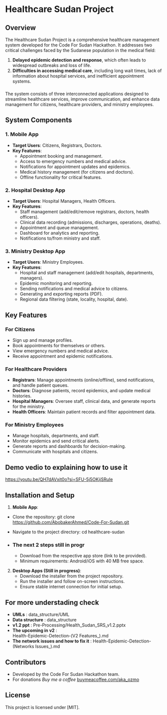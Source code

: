 # Healthcare Sudan Project

## Overview
The Healthcare Sudan Project is a comprehensive healthcare management system developed for the Code For Sudan Hackathon. It addresses two critical challenges faced by the Sudanese population in the medical field:
1. **Delayed epidemic detection and response**, which often leads to widespread outbreaks and loss of life.
2. **Difficulties in accessing medical care**, including long wait times, lack of information about hospital services, and inefficient appointment systems.

###
The system consists of three interconnected applications designed to streamline healthcare services, improve communication, and enhance data management for citizens, healthcare providers, and ministry employees.

## System Components

### 1. Mobile App
- **Target Users**: Citizens, Registrars, Doctors.
- **Key Features**:
  - Appointment booking and management.
  - Access to emergency numbers and medical advice.
  - Notifications for appointment updates and epidemics.
  - Medical history management (for citizens and doctors).
  - Offline functionality for critical features.

### 2. Hospital Desktop App
- **Target Users**: Hospital Managers, Health Officers.
- **Key Features**:
  - Staff management (add/edit/remove registrars, doctors, health officers).
  - Clinical data recording (admissions, discharges, operations, deaths).
  - Appointment and queue management.
  - Dashboard for analytics and reporting.
  - Notifications to/from ministry and staff.

### 3. Ministry Desktop App
- **Target Users**: Ministry Employees.
- **Key Features**:
  - Hospital and staff management (add/edit hospitals, departments, managers).
  - Epidemic monitoring and reporting.
  - Sending notifications and medical advice to citizens.
  - Generating and exporting reports (PDF).
  - Regional data filtering (state, locality, hospital, date).

## Key Features

### For Citizens
- Sign up and manage profiles.
- Book appointments for themselves or others.
- View emergency numbers and medical advice.
- Receive appointment and epidemic notifications.

### For Healthcare Providers
- **Registrars**: Manage appointments (online/offline), send notifications, and handle patient queues.
- **Doctors**: Diagnose patients, record epidemics, and update medical histories.
- **Hospital Managers**: Oversee staff, clinical data, and generate reports for the ministry.
- **Health Officers**: Maintain patient records and filter appointment data.

### For Ministry Employees
- Manage hospitals, departments, and staff.
- Monitor epidemics and send critical alerts.
- Generate reports and dashboards for decision-making.
- Communicate with hospitals and citizens.

## Demo vedio to explaining how to use it

https://youtu.be/QH7dAVxit0o?si=SFU-5j5OKijSRuIe

## Installation and Setup
1. **Mobile App**:
  - Clone the repository:
   git clone https://github.com/AbobakerAhmed/Code-For-Sudan.git

  - Navigate to the project directory:
  cd healthcare-sudan
   
- ### The next 2 steps still in progr
  - Download from the respective app store (link to be provided).
  - Minimum requirements: Android/iOS with 40 MB free space.

2. **Desktop Apps (Still in progress)**:
   - Download the installer from the project repository.
   - Run the installer and follow on-screen instructions.
   - Ensure stable internet connection for initial setup.

## For more understading check
  - **UMLs** : 
    data_structure/UML
  - **Data structure** : 
    data_structure
  - **v1.2 ppt** : 
    Pre-Processing/Health_Sudan_SRS_v1.2.pptx
  - **The upcoming in v2** :      
    Health-Epidemic-Detection-(V2 Features_).md
  - **The network issues and how to fix it** :
    Health-Epidemic-Detection-(Networks Issues_).md

## Contributors
- Developed by the Code For Sudan Hackathon team.
- For donations *Buy me a coffee* [buymeacoffee.com/aka_ozmo](https://buymeacoffee.com/aka_ozmo)


## License
This project is licensed under [MIT].